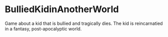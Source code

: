 # BulliedKidinAnotherWorld
 Game about a kid that is bullied and tragically dies. The kid is reincarnatied in a fantasy, post-apocalyptic world.
